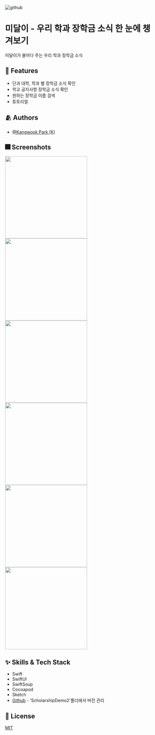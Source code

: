 ![github](https://user-images.githubusercontent.com/77043329/176679881-529e42d1-d011-420b-ac27-70dad2704541.png)


# 미달이 - 우리 학과 장학금 소식 한 눈에 챙겨보기

미달이가 물어다 주는 우리 학과 장학금 소식


## :pushpin: Features

- 단과 대학, 학과 별 장학금 소식 확인
- 학교 공지사항 장학금 소식 확인
- 원하는 장학금 이름 검색
- 튜토리얼


## :people_hugging: Authors

- [@Kangwook Park (K)](https://www.github.com/rkddnr330) 

<!-- ## :framed_picture: Demo

Insert gif or link to demo -->


## :fireworks: Screenshots


<p>
  <img src="https://user-images.githubusercontent.com/77043329/176681405-02aa4f4f-dc6e-41d3-907c-da5da5311b55.png" height="270" widht="125">
  <img src="https://user-images.githubusercontent.com/77043329/176681418-cb445904-4400-4521-8e48-d4ca89e48100.png" height="270" widht="125">
  <img src="https://user-images.githubusercontent.com/77043329/176681384-fb658f0a-0d13-4da4-b6af-62bc3fceb00e.png" height="270" widht="125">
  <img src="https://user-images.githubusercontent.com/77043329/176681428-e7c38641-f2b4-40e1-8658-a4e13737866a.png" height="270" widht="125">
  <img src="https://user-images.githubusercontent.com/77043329/176681437-6b6db23e-fe03-42dc-9ee6-9c359b346e9b.png" height="270" widht="125">
  <img src="https://user-images.githubusercontent.com/77043329/176681475-e605063e-4340-4524-814e-341ebc368cec.png" height="270" widht="125">
 </p>


## :sparkles: Skills & Tech Stack
- Swift
- SwiftUI
- SwiftSoup
- Cocoapod
- Sketch
- [Github](https://github.com/rkddnr330/SwiftPractice) - 'ScholarshipDemo2'폴더에서 버전 관리


## :lock_with_ink_pen: License

[MIT](https://choosealicense.com/licenses/mit/)

